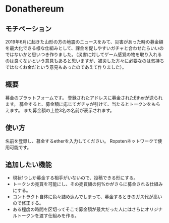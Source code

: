 # Donathereum

## モチベーション
2019年6月に起きた山形の方の地震のニュースをみて、災害があった時の募金額を最大化できる様な仕組みとして、課金を促しやすいガチャと合わせたらいいのではないかと思いつき作りました。（災害に対してゲーム感覚の物を取り入れるのは良くないという意見もあると思いますが、被災した方々に必要なのは気持ちではなくお金だという意見もあったのであえて作りました）。

## 概要
募金のプラットフォームです。
登録されたアドレスに募金されたEtherが送られます。
募金すると、募金額に応じてガチャが引けて、当たるとトークンをもらえます。
また募金額の上位3名の名前が表示されます。

## 使い方
名前を登録し、募金するetherを入力してください。
Ropstenネットワークで使用可能です。

## 追加したい機能
- 現状1つしか募金する相手がいないので、投稿できる形にする。
- トークンの売買を可能にし、その売買額の何%かがさらに募金される仕組みにする。
- コントラクト自体に色々詰め込んでしまって、募金するときのガス代が高いので修正する。
- ある程度の時間を区切ってそこで募金額が最大だった人にはさらにオリジナルトークンを渡す仕組みを作る。

